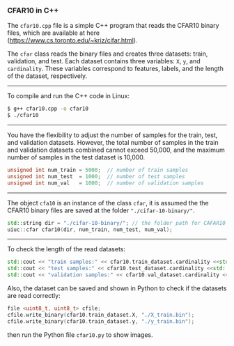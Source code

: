 ### CFAR10 in C++

The `cfar10.cpp` file is a simple C++ program that reads the CFAR10 binary files, which are available at here (https://www.cs.toronto.edu/~kriz/cifar.html).

The `cfar` class reads the binary files and creates three datasets: train, validation, and test. 
Each dataset contains three variables: `X`, `y`, and `cardinality`. These variables correspond to features, labels, and the length of the dataset, respectively.

-----
To compile and run the C++ code in Linux:
```bash
$ g++ cfar10.cpp -o cfar10
$ ./cfar10
```
-----
You have the flexibility to adjust the number of samples for the train, test, and validation datasets. However, the total number of samples in the train and validation datasets combined cannot exceed 50,000, and the maximum number of samples in the test dataset is 10,000.
```Cpp
unsigned int num_train = 5000;  // number of train samples
unsigned int num_test  = 1000;  // number of test samples
unsigned int num_val   = 1000;  // number of validation samples
 ```
 -----
 The object `cfa10` is an instance of the class `cfar`, it is assumed the the CFAR10 binary files are saved at the folder `"./cifar-10-binary/"`.
```Cpp
std::string dir = "./cifar-10-binary/"; // the folder path for CAFAR10 files
uiuc::cfar cfar10(dir, num_train, num_test, num_val);
```
-----
To check the length of the read datasets:
```cpp
std::cout << "train samples:" << cfar10.train_dataset.cardinality <<std::endl;	
std::cout << "test samples:" << cfar10.test_dataset.cardinality <<std::endl;
std::cout << "validation samples:" << cfar10.val_dataset.cardinality <<std::endl;
```
Also, the dataset can be saved and shown in Python to check if the datasets are read correctly:
```cpp
file <uint8_t, uint8_t> cfile;	
cfile.write_binary(cfar10.train_dataset.X, "./X_train.bin");
cfile.write_binary(cfar10.train_dataset.y, "./y_train.bin");
```
then run the Python file `cfar10.py` to show images.